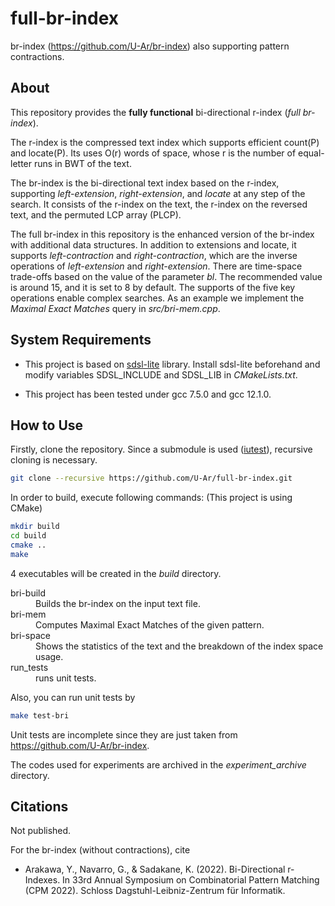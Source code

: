 # full-br-index
br-index (https://github.com/U-Ar/br-index) also supporting pattern contractions.

## About

This repository provides the __fully functional__ bi-directional r-index (_full br-index_).


The r-index is the compressed text index which supports efficient count(P) and locate(P).
Its uses O(r) words of space, whose r is the number of equal-letter runs in BWT of the text.

The br-index is the bi-directional text index based on the r-index, supporting _left-extension_, _right-extension_, and _locate_ at any step of the search. It consists of the r-index on the text, the r-index on the reversed text, and the permuted LCP array (PLCP).

The full br-index in this repository is the enhanced version of the br-index with additional data structures.
In addition to extensions and locate, it supports _left-contraction_ and _right-contraction_, which are the inverse operations of _left-extension_ and _right-extension_. There are time-space trade-offs based on the value of the parameter *bl*. The recommended value is around 15, and it is set to 8 by default. The supports of the five key operations enable complex searches. As an example we implement the _Maximal Exact Matches_ query in _src/bri-mem.cpp_.

## System Requirements

- This project is based on [sdsl-lite](https://github.com/simongog/sdsl-lite) library.
Install sdsl-lite beforehand and modify variables SDSL_INCLUDE and SDSL_LIB in _CMakeLists.txt_.

- This project has been tested under gcc 7.5.0 and gcc 12.1.0.

## How to Use

Firstly, clone the repository. Since a submodule is used ([iutest](https://github.com/srz-zumix/iutest)), recursive cloning is necessary.
```bash
git clone --recursive https://github.com/U-Ar/full-br-index.git
```
In order to build, execute following commands: (This project is using CMake)
```bash
mkdir build
cd build
cmake ..
make
```
4 executables will be created in the _build_ directory.
<dl>
	<dt>bri-build</dt>
	<dd>Builds the br-index on the input text file.</dd>
    <dt>bri-mem</dt>
	<dd>Computes Maximal Exact Matches of the given pattern.</dd>
	<dt>bri-space</dt>
	<dd>Shows the statistics of the text and the breakdown of the index space usage.</dd>
	<dt>run_tests</dt>
	<dd>runs unit tests.</dd>
</dl>

Also, you can run unit tests by
```bash
make test-bri
```
Unit tests are incomplete since they are just taken from https://github.com/U-Ar/br-index.

The codes used for experiments are archived in the _experiment\_archive_ directory. 

## Citations

Not published.

For the br-index (without contractions), cite 
- Arakawa, Y., Navarro, G., & Sadakane, K. (2022). Bi-Directional r-Indexes. In 33rd Annual Symposium on Combinatorial Pattern Matching (CPM 2022). Schloss Dagstuhl-Leibniz-Zentrum für Informatik.
